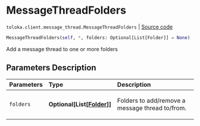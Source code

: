 # MessageThreadFolders
`toloka.client.message_thread.MessageThreadFolders` | [Source code](https://github.com/Toloka/toloka-kit/blob/v0.1.25/src/client/message_thread.py#L160)

```python
MessageThreadFolders(self, *, folders: Optional[List[Folder]] = None)
```

Add a message thread to one or more folders

## Parameters Description

| Parameters | Type | Description |
| :----------| :----| :-----------|
`folders`|**Optional\[List\[[Folder](toloka.client.message_thread.Folder.md)\]\]**|<p>Folders to add/remove a message thread to/from.</p>
